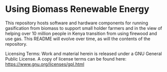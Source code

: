 # Using Biomass Renewable Energy
This repository hosts software and hardware components for running gasification from biomass to support small holder farmers and in the view of helping over 10 million people in Kenya transition from using firewood and use gas.
This README will evolve over time, as will the contents of the repository.

Licensing Terms:
Work and material herein is released under a GNU General Public License. A copy of license terms can be found here: https://www.gnu.org/licenses/gpl.html
